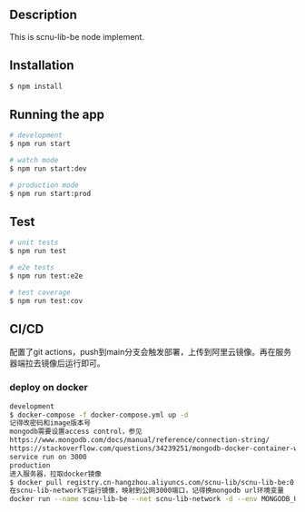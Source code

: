 ## Description
This is scnu-lib-be node implement.

## Installation

```bash
$ npm install
```

## Running the app

```bash
# development
$ npm run start

# watch mode
$ npm run start:dev

# production mode
$ npm run start:prod
```

## Test

```bash
# unit tests
$ npm run test

# e2e tests
$ npm run test:e2e

# test coverage
$ npm run test:cov
```
## CI/CD
配置了git actions，push到main分支会触发部署，上传到阿里云镜像。再在服务器端拉去镜像后运行即可。
### deploy on docker
```bash
development
$ docker-compose -f docker-compose.yml up -d
记得改密码和image版本号
mongodb需要设置access control，参见
https://www.mongodb.com/docs/manual/reference/connection-string/
https://stackoverflow.com/questions/34239251/mongodb-docker-container-with-client-access-control
service run on 3000
production
进入服务器，拉取docker镜像
$ docker pull registry.cn-hangzhou.aliyuncs.com/scnu-lib/scnu-lib-be:0.1.0
在scnu-lib-network下运行镜像，映射到公网3000端口，记得换mongodb url环境变量
docker run --name scnu-lib-be --net scnu-lib-network -d --env MONGODB_URL=url -p 3000:3000 registry.cn-hangzhou.aliyuncs.com/scnu-lib/scnu-lib-be:0.1.0
```